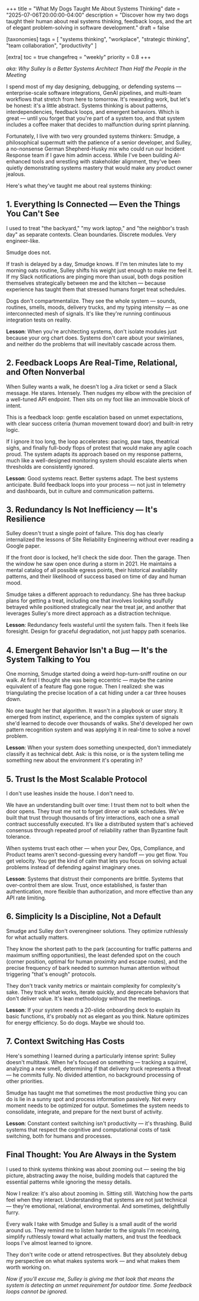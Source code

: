 +++
title = "What My Dogs Taught Me About Systems Thinking"
date = "2025-07-06T20:00:00-04:00"
description = "Discover how my two dogs taught their human about real systems thinking, feedback loops, and the art of elegant problem-solving in software development."
draft = false

[taxonomies]
tags = [ "systems thinking", "workplace", "strategic thinking", "team collaboration", "productivity" ]

[extra]
toc = true
changefreq = "weekly"
priority = 0.8
+++

*aka: Why Sulley Is a Better Systems Architect Than Half the People in the Meeting*

I spend most of my day designing, debugging, or defending systems — enterprise-scale software integrations, GenAI pipelines, and multi-team workflows that stretch from here to tomorrow. It's rewarding work, but let's be honest: it's a little abstract. Systems thinking is about patterns, interdependencies, feedback loops, and emergent behaviors. Which is great — until you forget that you're part of a system too, and that system includes a coffee maker that decides to malfunction during sprint planning.

<!-- more -->

Fortunately, I live with two very grounded systems thinkers: Smudge, a philosophical supermutt with the patience of a senior developer, and Sulley, a no-nonsense German Shepherd-Husky mix who could run our Incident Response team if I gave him admin access. While I've been building AI-enhanced tools and wrestling with stakeholder alignment, they've been quietly demonstrating systems mastery that would make any product owner jealous.

Here's what they've taught me about real systems thinking:

## 1. Everything Is Connected — Even the Things You Can't See

I used to treat "the backyard," "my work laptop," and "the neighbor's trash day" as separate contexts. Clean boundaries. Discrete modules. Very engineer-like.

Smudge does not.

If trash is delayed by a day, Smudge knows. If I'm ten minutes late to my morning oats routine, Sulley shifts his weight just enough to make me feel it. If my Slack notifications are pinging more than usual, both dogs position themselves strategically between me and the kitchen — because experience has taught them that stressed humans forget treat schedules.

Dogs don't compartmentalize. They see the whole system — sounds, routines, smells, moods, delivery trucks, and my typing intensity — as one interconnected mesh of signals. It's like they're running continuous integration tests on reality.

**Lesson**: When you're architecting systems, don't isolate modules just because your org chart does. Systems don't care about your swimlanes, and neither do the problems that will inevitably cascade across them.

## 2. Feedback Loops Are Real-Time, Relational, and Often Nonverbal

When Sulley wants a walk, he doesn't log a Jira ticket or send a Slack message. He stares. Intensely. Then nudges my elbow with the precision of a well-tuned API endpoint. Then sits on my foot like an immovable block of intent.

This is a feedback loop: gentle escalation based on unmet expectations, with clear success criteria (human movement toward door) and built-in retry logic.

If I ignore it too long, the loop accelerates: pacing, paw taps, theatrical sighs, and finally full-body flops of protest that would make any agile coach proud. The system adapts its approach based on my response patterns, much like a well-designed monitoring system should escalate alerts when thresholds are consistently ignored.

**Lesson**: Good systems react. Better systems adapt. The best systems anticipate. Build feedback loops into your process — not just in telemetry and dashboards, but in culture and communication patterns.

## 3. Redundancy Is Not Inefficiency — It's Resilience

Sulley doesn't trust a single point of failure. This dog has clearly internalized the lessons of Site Reliability Engineering without ever reading a Google paper.

If the front door is locked, he'll check the side door. Then the garage. Then the window he saw open once during a storm in 2021. He maintains a mental catalog of all possible egress points, their historical availability patterns, and their likelihood of success based on time of day and human mood.

Smudge takes a different approach to redundancy. She has three backup plans for getting a treat, including one that involves looking soulfully betrayed while positioned strategically near the treat jar, and another that leverages Sulley's more direct approach as a distraction technique.

**Lesson**: Redundancy feels wasteful until the system fails. Then it feels like foresight. Design for graceful degradation, not just happy path scenarios.

## 4. Emergent Behavior Isn't a Bug — It's the System Talking to You

One morning, Smudge started doing a weird hop-turn-sniff routine on our walk. At first I thought she was being eccentric — maybe the canine equivalent of a feature flag gone rogue. Then I realized: she was triangulating the precise location of a cat hiding under a car three houses down.

No one taught her that algorithm. It wasn't in a playbook or user story. It emerged from instinct, experience, and the complex system of signals she'd learned to decode over thousands of walks. She'd developed her own pattern recognition system and was applying it in real-time to solve a novel problem.

**Lesson**: When your system does something unexpected, don't immediately classify it as technical debt. Ask: is this noise, or is the system telling me something new about the environment it's operating in?

## 5. Trust Is the Most Scalable Protocol

I don't use leashes inside the house. I don't need to.

We have an understanding built over time: I trust them not to bolt when the door opens. They trust me not to forget dinner or walk schedules. We've built that trust through thousands of tiny interactions, each one a small contract successfully executed. It's like a distributed system that's achieved consensus through repeated proof of reliability rather than Byzantine fault tolerance.

When systems trust each other — when your Dev, Ops, Compliance, and Product teams aren't second-guessing every handoff — you get flow. You get velocity. You get the kind of calm that lets you focus on solving actual problems instead of defending against imaginary ones.

**Lesson**: Systems that distrust their components are brittle. Systems that over-control them are slow. Trust, once established, is faster than authentication, more flexible than authorization, and more effective than any API rate limiting.

## 6. Simplicity Is a Discipline, Not a Default

Smudge and Sulley don't overengineer solutions. They optimize ruthlessly for what actually matters.

They know the shortest path to the park (accounting for traffic patterns and maximum sniffing opportunities), the least defended spot on the couch (corner position, optimal for human proximity and escape routes), and the precise frequency of bark needed to summon human attention without triggering "that's enough" protocols.

They don't track vanity metrics or maintain complexity for complexity's sake. They track what works, iterate quickly, and deprecate behaviors that don't deliver value. It's lean methodology without the meetings.

**Lesson**: If your system needs a 20-slide onboarding deck to explain its basic functions, it's probably not as elegant as you think. Nature optimizes for energy efficiency. So do dogs. Maybe we should too.

## 7. Context Switching Has Costs

Here's something I learned during a particularly intense sprint: Sulley doesn't multitask. When he's focused on something — tracking a squirrel, analyzing a new smell, determining if that delivery truck represents a threat — he commits fully. No divided attention, no background processing of other priorities.

Smudge has taught me that sometimes the most productive thing you can do is lie in a sunny spot and process information passively. Not every moment needs to be optimized for output. Sometimes the system needs to consolidate, integrate, and prepare for the next burst of activity.

**Lesson**: Constant context switching isn't productivity — it's thrashing. Build systems that respect the cognitive and computational costs of task switching, both for humans and processes.

## Final Thought: You Are Always in the System

I used to think systems thinking was about zooming out — seeing the big picture, abstracting away the noise, building models that captured the essential patterns while ignoring the messy details.

Now I realize: it's also about zooming in. Sitting still. Watching how the parts feel when they interact. Understanding that systems are not just technical — they're emotional, relational, environmental. And sometimes, delightfully furry.

Every walk I take with Smudge and Sulley is a small audit of the world around us. They remind me to listen harder to the signals I'm receiving, simplify ruthlessly toward what actually matters, and trust the feedback loops I've almost learned to ignore.

They don't write code or attend retrospectives. But they absolutely debug my perspective on what makes systems work — and what makes them worth working on.

*Now if you'll excuse me, Sulley is giving me that look that means the system is detecting an unmet requirement for outdoor time. Some feedback loops cannot be ignored.*
